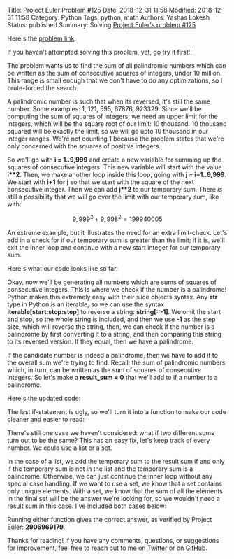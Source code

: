 Title: Project Euler Problem #125
Date: 2018-12-31 11:58
Modified: 2018-12-31 11:58
Category: Python
Tags: python, math
Authors: Yashas Lokesh
Status: published
Summary: Solving [Project Euler's problem #125](https://projecteuler.net/problem=125)

Here's the [problem link](https://projecteuler.net/problem=125).

If you haven't attempted solving this problem, yet, go try it first!!

The problem wants us to find the sum of all palindromic numbers which can be written as the sum of consecutive squares of integers, under 10 million. This range is small enough that we don't have to do any optimizations, so I brute-forced the search.

A palindromic number is such that when its reversed, it's still the same number. Some examples: 1, 121, 595, 67876, 923329. Since we'll be computing the sum of squares of integers, we need an upper limit for the integers, which will be the square root of our limit: 10 thousand. 10 thousand squared will be exactly the limit, so we will go upto 10 thousand in our integer ranges. We're not counting 1 because the problem states that we're only concerned with the squares of positive integers.

So we'll go with **i = 1..9,999** and create a new variable for summing up the squares of consecutive integers. This new variable will start with the value **i\*\*2**. Then, we make another loop inside this loop, going with **j = i+1..9,999**. We start with **i+1** for **j** so that we start with the square of the next consecutive integer. Then we can add **j\*\*2** to our temporary sum. There *is* still a possibility that we will go over the limit with our temporary sum, like with:

$$
9,999^2 + 9,998^2 = 199940005
$$

An extreme example, but it illustrates the need for an extra limit-check. Let's add in a check for if our temporary sum is greater than the limit; if it is, we'll exit the inner loop and continue with a new start integer for our temporary sum.

Here's what our code looks like so far:
<script src="https://gist.github.com/yashaslokesh/73a32aed50c87bda7d739e9284467056.js"></script>

Okay, now we'll be generating all numbers which are sums of squares of consecutive integers. This is where we check if the number is a palindrome! Python makes this extremely easy with their slice objects syntax. Any **str** type in Python is an iterable, so we can use the syntax **iterable\[start:stop:step\]** to reverse a string: **string\[::-1\]**. We omit the start and stop, so the whole string is included, and then we use **-1** as the step size, which will reverse the string, then, we can check if the number is a palindrome by first converting it to a string, and then comparing this string to its reversed version. If they equal, then we have a palindrome.

If the candidate number is indeed a palindrome, then we have to add it to the overall sum we're trying to find. Recall: the sum of palindromic numbers which, in turn, can be written as the sum of squares of consecutive integers. So let's make a **result_sum = 0** that we'll add to if a number is a palindrome.

Here's the updated code:
<script src="https://gist.github.com/yashaslokesh/4ed6d1e48b6143d19f26c9cd96ca59c8.js"></script>

The last if-statement is ugly, so we'll turn it into a function to make our code cleaner and easier to read:
<script src="https://gist.github.com/yashaslokesh/a8fe484a57bab4d18db150f7f68f0dc7.js"></script>

There's still one case we haven't considered: what if two different sums turn out to be the same? This has an easy fix, let's keep track of every number. We could use a list or a set.

In the case of a list, we add the temporary sum to the result sum if and only if the temporary sum is not in the list and the temporary sum is a palindrome. Otherwise, we can just continue the inner loop without any special case handling. If we want to use a set, we know that a set contains only unique elements. With a set, we know that the sum of all the elements in the final set will be the answer we're looking for, so we wouldn't need a result sum in this case. I've included both cases below:

<script src="https://gist.github.com/yashaslokesh/be8bd509220b9b7fbe7d66dc5fa47a6d.js"></script>

Running either function gives the correct answer, as verified by Project Euler: **2906969179**.

Thanks for reading! If you have any comments, questions, or suggestions for improvement, feel free to reach out to me on [Twitter](https://twitter.com/yashaslokesh_) or on [GitHub](https://github.com/yashaslokesh).